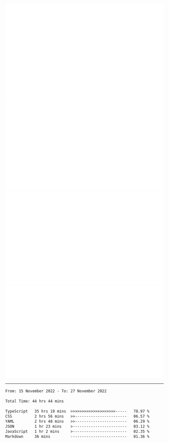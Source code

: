 <div align="center">
  
  ![](https://raw.githubusercontent.com/iaizawa0623/github-stats/master/generated/overview.svg#gh-dark-mode-only)
  ![](https://raw.githubusercontent.com/iaizawa0623/github-stats/master/generated/overview.svg#gh-light-mode-only)
  ![](https://raw.githubusercontent.com/iaizawa0623/github-stats/master/generated/languages.svg#gh-dark-mode-only)
  ![](https://raw.githubusercontent.com/iaizawa0623/github-stats/master/generated/languages.svg#gh-light-mode-only)

</div>


<!-- <a href="https://github.com/anuraghazra/github-readme-stats">
  <img src="https://github-readme-stats.vercel.app/api?username=iaizawa0623&show_icons=true&count_private=true&theme=dracula&line_height=40" />
  <img src="https://github-readme-stats.vercel.app/api/top-langs/?username=iaizawa0623&count_private=true&theme=dracula" />
</a>
 -->
***

<!--START_SECTION:waka-->

```text
From: 15 November 2022 - To: 27 November 2022

Total Time: 44 hrs 44 mins

TypeScript   35 hrs 19 mins  >>>>>>>>>>>>>>>>>>>>-----   78.97 %
CSS          2 hrs 56 mins   >>-----------------------   06.57 %
YAML         2 hrs 48 mins   >>-----------------------   06.29 %
JSON         1 hr 23 mins    >------------------------   03.12 %
JavaScript   1 hr 2 mins     >------------------------   02.35 %
Markdown     36 mins         -------------------------   01.36 %
```

<!--END_SECTION:waka-->
